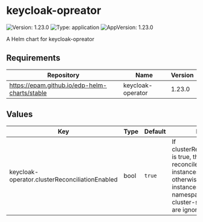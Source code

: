 # keycloak-opreator

![Version: 1.23.0](https://img.shields.io/badge/Version-1.23.0-informational?style=flat-square) ![Type: application](https://img.shields.io/badge/Type-application-informational?style=flat-square) ![AppVersion: 1.23.0](https://img.shields.io/badge/AppVersion-1.23.0-informational?style=flat-square)

A Helm chart for keycloak-opreator

## Requirements

| Repository                                    | Name              | Version |
| --------------------------------------------- | ----------------- | ------- |
| https://epam.github.io/edp-helm-charts/stable | keycloak-operator | 1.23.0  |

## Values

| Key                                            | Type | Default | Description                                                                                                                                                                                                                 |
| ---------------------------------------------- | ---- | ------- | --------------------------------------------------------------------------------------------------------------------------------------------------------------------------------------------------------------------------- |
| keycloak-operator.clusterReconciliationEnabled | bool | `true`  | If clusterReconciliationEnabled is true, the operator reconciles all Keycloak instances in the cluster; otherwise, it only reconciles instances in the same namespace by default, and cluster-scoped resources are ignored. |
